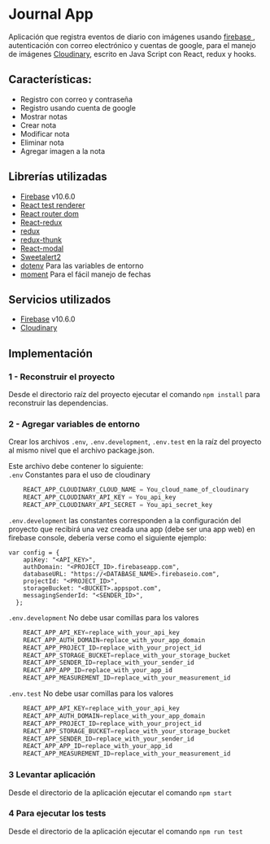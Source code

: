 # Journal App

Aplicación que registra eventos de diario con imágenes usando [firebase ](https://firebase.google.com/), autenticación con correo electrónico y cuentas de google, para el manejo de imágenes  [Cloudinary](https://cloudinary.com/), escrito en Java Script con React, redux y hooks.


## Características:

 * Registro con correo y contraseña
 * Registro usando cuenta de google
 * Mostrar notas
 * Crear nota
 * Modificar nota
 * Eliminar nota
 * Agregar imagen a la nota

## Librerías utilizadas

* [Firebase](https://www.npmjs.com/package/firebase) v10.6.0
* [React test renderer](https://www.npmjs.com/package/react-test-renderer)
* [React router dom](https://www.npmjs.com/package/react-router-dom)
* [React-redux](https://www.npmjs.com/package/react-redux)
* [redux](https://www.npmjs.com/package/redux)
* [redux-thunk](https://www.npmjs.com/package/redux-thunk)
* [React-modal](https://www.npmjs.com/package/react-modal)
* [Sweetalert2](https://www.npmjs.com/package/sweetalert2)
* [dotenv](https://www.npmjs.com/package/dotenv) Para las variables de entorno
* [moment](https://www.npmjs.com/package/moment) Para el fácil manejo de fechas


## Servicios utilizados
* [Firebase](https://www.npmjs.com/package/firebase) v10.6.0
* [Cloudinary](https://cloudinary.com/)

## Implementación

### 1 - Reconstruir el proyecto
Desde el directorio raíz del proyecto ejecutar el comando  ```npm install``` para reconstruir las dependencias.

### 2 - Agregar variables de entorno
Crear los archivos ```.env```, ```.env.development```, ```.env.test``` en la raíz del proyecto al mismo nivel que el archivo package.json.

Este archivo debe contener lo siguiente:</br>
```.env``` Constantes para el uso de cloudinary
```js script
    REACT_APP_CLOUDINARY_CLOUD_NAME = You_cloud_name_of_cloudinary
    REACT_APP_CLOUDINARY_API_KEY = You_api_key
    REACT_APP_CLOUDINARY_API_SECRET = You_api_secret_key
```

```.env.development``` las constantes corresponden a la configuración del proyecto  que recibirá una vez creada una app (debe ser una app web) en firebase console, debería verse como el siguiente ejemplo:
```
var config = {
    apiKey: "<API_KEY>",
    authDomain: "<PROJECT_ID>.firebaseapp.com",
    databaseURL: "https://<DATABASE_NAME>.firebaseio.com",
    projectId: "<PROJECT_ID>",
    storageBucket: "<BUCKET>.appspot.com",
    messagingSenderId: "<SENDER_ID>",
  };
```
```.env.development``` No debe usar comillas para los valores
```js script
    REACT_APP_API_KEY=replace_with_your_api_key
    REACT_APP_AUTH_DOMAIN=replace_with_your_app_domain
    REACT_APP_PROJECT_ID=replace_with_your_project_id
    REACT_APP_STORAGE_BUCKET=replace_with_your_storage_bucket
    REACT_APP_SENDER_ID=replace_with_your_sender_id
    REACT_APP_APP_ID=replace_with_your_app_id
    REACT_APP_MEASUREMENT_ID=replace_with_your_measurement_id
```

```.env.test``` No debe usar comillas para los valores
```js script
    REACT_APP_API_KEY=replace_with_your_api_key
    REACT_APP_AUTH_DOMAIN=replace_with_your_app_domain
    REACT_APP_PROJECT_ID=replace_with_your_project_id
    REACT_APP_STORAGE_BUCKET=replace_with_your_storage_bucket
    REACT_APP_SENDER_ID=replace_with_your_sender_id
    REACT_APP_APP_ID=replace_with_your_app_id
    REACT_APP_MEASUREMENT_ID=replace_with_your_measurement_id
```
### 3 Levantar aplicación
 
Desde el directorio de la aplicación ejecutar el comando ```npm start```

### 4 Para ejecutar los tests

Desde el directorio de la aplicación ejecutar el comando ```npm run test```
